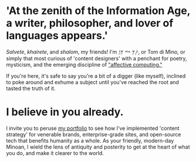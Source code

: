 # 'At the zenith of the Information Age, a writer, philosopher, and lover of languages appears.' 

*Salvete*, *khairete*, and *shalom*, my friends! I'm 𐤕𐤌 𐤃𐤉 𐤌𐤍, or Tom di Mino, or simply that most curious of 'content designers' with a penchant for poetry, mysticism, and the emerging discipline of ["affective computing."](https://arxiv.org/abs/2302.09582) 

If you're here, it's safe to say you're a bit of a digger (like myself), inclined to poke around and exhume a subject until you've reached the root and tasted the truth of it. 

# I believe in you already.

I invite you to peruse [my portfolio](https://www.minoanmystery.org) to see how I've implemented 'content strategy' for venerable brands, enterprise-grade sites, and open-source tech that benefits humanity as a whole. As your friendly, modern-day Minoan, I wield the lens of antiquity and posterity to get at the heart of what you do, and make it clearer to the world.  
